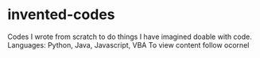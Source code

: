 # invented-codes
Codes I wrote from scratch to do things I have imagined doable with code. Languages: Python, Java, Javascript, VBA
To view content follow ocornel

